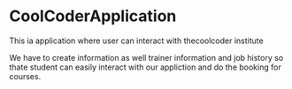 # CoolCoderApplication
This ia application where user can interact with thecoolcoder institute

We have to create information as well trainer information and job history so thate student can easily interact
with our appliction and do the booking for courses.
